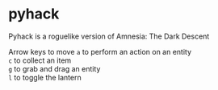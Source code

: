 pyhack
======
Pyhack is a roguelike version of Amnesia: The Dark Descent

Arrow keys to move
`a` to perform an action on an entity   
`c` to collect an item   
`g` to grab and drag an entity   
`l` to toggle the lantern   